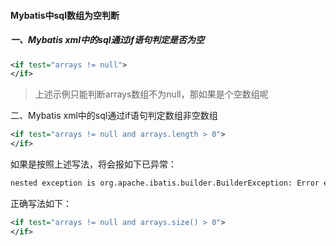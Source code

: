 #### Mybatis中sql数组为空判断

##### 一、Mybatis xml中的sql通过if语句判定是否为空

```xml
<if test="arrays != null">
</if>
```

> 上述示例只能判断arrays数组不为null，那如果是个空数组呢

二、Mybatis xml中的sql通过if语句判定数组非空数组

```xml
<if test="arrays != null and arrays.length > 0">
</if>
```

如果是按照上述写法，将会报如下已异常：

```sh
nested exception is org.apache.ibatis.builder.BuilderException: Error evaluating expression 'arrays != null and arrays.length > 0'. Cause: org.apache.ibatis.ognl.NoSuchPropertyException: java.util.ArrayList.length
```

正确写法如下：

```xml
<if test="arrays != null and arrays.size() > 0">
</if>
```

